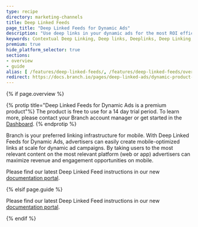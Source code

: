 ```yaml
---
type: recipe
directory: marketing-channels
title: Deep Linked Feeds
page_title: "Deep Linked Feeds for Dynamic Ads"
description: "Use deep links in your dynamic ads for the most ROI efficient in mobile advertising"
keywords: Contextual Deep Linking, Deep links, Deeplinks, Deep Linking, Deeplinking, Deferred Deep Linking, Deferred Deeplinking, Google App Indexing, Google App Invites, Apple Universal Links, Android App Links, Apple Spotlight Search, Facebook App Links, AppLinks, Deepviews, Deep views, Dashboard, iOS9
premium: true
hide_platform_selector: true
sections:
- overview
- guide
alias: [ /features/deep-linked-feeds/, /features/deep-linked-feeds/overview/, /features/deep-linked-feeds/guide/, /features/deep-linked-feeds/advanced/, /features/deep-linked-feeds/support/ ] 
redirect: https://docs.branch.io/pages/deep-linked-ads/dynamic-product-feeds/#overview
---
```


{% if page.overview %}

{% protip title="Deep Linked Feeds for Dynamic Ads is a premium product"%}
The product is free to use for a 14 day trial period. To learn more, please contact your Branch account manager or get started in the [Dashboard](https://dashboard.branch.io/ads).
{% endprotip %}

Branch is your preferred linking infrastructure for mobile. With Deep Linked Feeds for Dynamic Ads, advertisers can easily create mobile-optimized links at scale for dynamic ad campaigns. By taking users to the most relevant content on the most relevant platform (web or app) advertisers can maximize revenue and engagement opportunities on mobile.

Please find our latest Deep Linked Feed instructions in our new [documentation portal](https://docs.branch.io/pages/deep-linked-ads/dynamic-product-feeds/).

{% elsif page.guide %}

Please find our latest Deep Linked Feed instructions in our new [documentation portal](https://docs.branch.io/pages/deep-linked-ads/dynamic-product-feeds/).

{% endif %}
